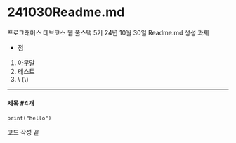 # 241030Readme.md
프로그래머스 데브코스 웹 풀스택 5기 24년 10월 30일 Readme.md 생성 과제
- 점
1. 아무말
2. 테스트
3. \\ (\\)

---
#### 제목 #4개
    print("hello")
코드 작성 끝
